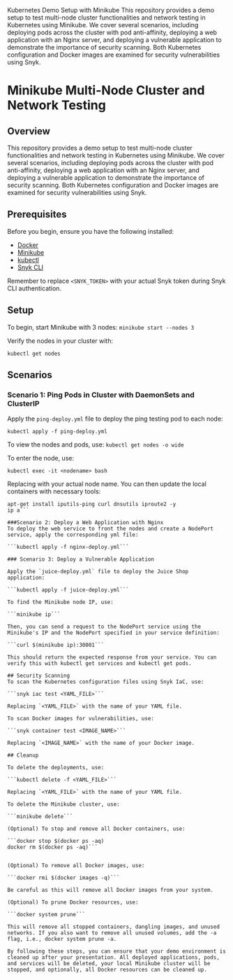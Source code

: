 Kubernetes Demo Setup with Minikube
This repository provides a demo setup to test multi-node cluster functionalities and network testing in Kubernetes using Minikube. We cover several scenarios, including deploying pods across the cluster with pod anti-affinity, deploying a web application with an Nginx server, and deploying a vulnerable application to demonstrate the importance of security scanning. Both Kubernetes configuration and Docker images are examined for security vulnerabilities using Snyk.

# Minikube Multi-Node Cluster and Network Testing

## Overview
This repository provides a demo setup to test multi-node cluster functionalities and network testing in Kubernetes using Minikube. We cover several scenarios, including deploying pods across the cluster with pod anti-affinity, deploying a web application with an Nginx server, and deploying a vulnerable application to demonstrate the importance of security scanning. Both Kubernetes configuration and Docker images are examined for security vulnerabilities using Snyk.

## Prerequisites
Before you begin, ensure you have the following installed:
- [Docker](https://docs.docker.com/get-docker/)
- [Minikube](https://minikube.sigs.k8s.io/docs/start/)
- [kubectl](https://kubernetes.io/docs/tasks/tools/)
- [Snyk CLI](https://support.snyk.io/hc/en-us/articles/360003812578-CLI-reference)

Remember to replace `<SNYK_TOKEN>` with your actual Snyk token during Snyk CLI authentication.

## Setup
To begin, start Minikube with 3 nodes:
```minikube start --nodes 3```

Verify the nodes in your cluster with:

```kubectl get nodes```


## Scenarios

### Scenario 1: Ping Pods in Cluster with DaemonSets and ClusterIP

Apply the `ping-deploy.yml` file to deploy the ping testing pod to each node:


```kubectl apply -f ping-deploy.yml```

To view the nodes and pods, use:
```kubectl get nodes -o wide```

To enter the node, use:

```kubectl exec -it <nodename> bash```

Replacing <nodename> with your actual node name. You can then update the local containers with necessary tools:

```apt-get update
apt-get install iputils-ping curl dnsutils iproute2 -y
ip a```

###Scenario 2: Deploy a Web Application with Nginx
To deploy the web service to front the nodes and create a NodePort service, apply the corresponding yml file:

```kubectl apply -f nginx-deploy.yml```

### Scenario 3: Deploy a Vulnerable Application

Apply the `juice-deploy.yml` file to deploy the Juice Shop application:

```kubectl apply -f juice-deploy.yml```

To find the Minikube node IP, use:

```minikube ip```

Then, you can send a request to the NodePort service using the Minikube's IP and the NodePort specified in your service definition:

```curl $(minikube ip):30001```

This should return the expected response from your service. You can verify this with kubectl get services and kubectl get pods.

## Security Scanning
To scan the Kubernetes configuration files using Snyk IaC, use:

```snyk iac test <YAML_FILE>```

Replacing `<YAML_FILE>` with the name of your YAML file.

To scan Docker images for vulnerabilities, use:

```snyk container test <IMAGE_NAME>```

Replacing `<IMAGE_NAME>` with the name of your Docker image.

## Cleanup

To delete the deployments, use:

```kubectl delete -f <YAML_FILE>```

Replacing `<YAML_FILE>` with the name of your YAML file.

To delete the Minikube cluster, use:

```minikube delete```

(Optional) To stop and remove all Docker containers, use:

```docker stop $(docker ps -aq)
docker rm $(docker ps -aq)```


(Optional) To remove all Docker images, use:

```docker rmi $(docker images -q)```

Be careful as this will remove all Docker images from your system.

(Optional) To prune Docker resources, use:

```docker system prune```

This will remove all stopped containers, dangling images, and unused networks. If you also want to remove all unused volumes, add the -a flag, i.e., docker system prune -a.

By following these steps, you can ensure that your demo environment is cleaned up after your presentation. All deployed applications, pods, and services will be deleted, your local Minikube cluster will be stopped, and optionally, all Docker resources can be cleaned up.
